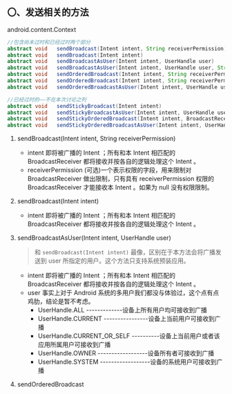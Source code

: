 ## 〇、发送相关的方法
android.content.Context
```java
//包含尚未过时和已经过时两个部分
abstract void 	sendBroadcast(Intent intent, String receiverPermission) 
abstract void 	sendBroadcast(Intent intent) 
abstract void 	sendBroadcastAsUser(Intent intent, UserHandle user) 
abstract void 	sendBroadcastAsUser(Intent intent, UserHandle user, String receiverPermission) 
abstract void 	sendOrderedBroadcast(Intent intent, String receiverPermission, BroadcastReceiver resultReceiver, Handler scheduler, int initialCode, String initialData, Bundle initialExtras) 
abstract void 	sendOrderedBroadcast(Intent intent, String receiverPermission) 
abstract void 	sendOrderedBroadcastAsUser(Intent intent, UserHandle user, String receiverPermission, BroadcastReceiver resultReceiver, Handler scheduler, int initialCode, String initialData, Bundle initialExtras) 

//已经过时的——不在本次讨论之列
abstract void 	sendStickyBroadcast(Intent intent) 
abstract void 	sendStickyBroadcastAsUser(Intent intent, UserHandle user) 
abstract void 	sendStickyOrderedBroadcast(Intent intent, BroadcastReceiver resultReceiver, Handler scheduler, int initialCode, String initialData, Bundle initialExtras) 
abstract void 	sendStickyOrderedBroadcastAsUser(Intent intent, UserHandle user, BroadcastReceiver resultReceiver, Handler scheduler, int initialCode, String initialData, Bundle initialExtras) 
```
1. sendBroadcast(Intent intent, String receiverPermission) 
    - intent 即将被广播的 Intent ；所有和本 Intent 相匹配的 BroadcastReceiver 都将接收并按各自的逻辑处理这个 Intent 。
    - receiverPermission (可选)一个表示权限的字段，用来限制对 BroadcastReceiver 做出限制，只有具有 receiverPermission 权限的 BroadcastReceiver 才能接收本 Intent 。如果为 null 没有权限限制。
2. sendBroadcast(Intent intent) 
    - intent 即将被广播的 Intent ；所有和本 Intent 相匹配的 BroadcastReceiver 都将接收并按各自的逻辑处理这个 Intent 。
3. sendBroadcastAsUser(Intent intent, UserHandle user) 
    > 和 `sendBroadcast(Intent intent)` 最像，区别在于本方法会将广播发送到 user 所指定的用户。这个方法只支持系统预装应用。
    
    - intent 即将被广播的 Intent ；所有和本 Intent 相匹配的 BroadcastReceiver 都将接收并按各自的逻辑处理这个 Intent 。
    - user 事实上对于 Android 系统的多用户我们都没与体验过，这个点有点鸡肋，结论是暂不考虑。
        - UserHandle.ALL  -------------设备上所有用户均可接收到广播
        - UserHandle.CURRENT  ----------------设备上当前用户可接收到广播
        - UserHandle.CURRENT_OR_SELF  ----------设备上当前用户或者该应用所属用户可接收到广播
        - UserHandle.OWNER  ------------------设备所有者可接收到广播
        - UserHandle.SYSTEM  ------------------设备的系统用户可接收到广播
4. sendOrderedBroadcast





